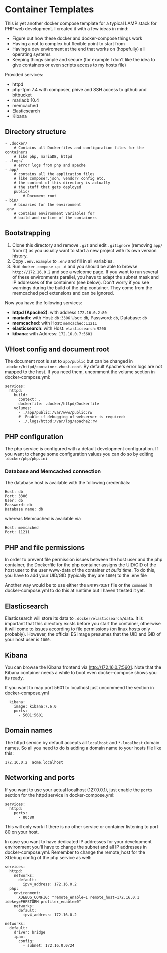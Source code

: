 # Container Templates

This is yet another docker compose template for a typical LAMP stack for PHP web development. I created it with a few ideas in mind:

* Figure out how these docker and docker-compose things work
* Having a not to complex but flexible point to start from
* Having a dev enviroment at the end that works on (hopefully) all operating systems
* Keeping things simple and secure (for example I don't like the idea to give containers or even scripts access to my hosts file)

Provided services:

* httpd
* php-fpm 7.4 with composer, phive and SSH access to github and bitbucket
* mariadb 10.4
* memcached
* Elasticsearch
* Kibana

## Directory structure

    - .docker/
        # Contains all Dockerfiles and configuration files for the containers
        # like php, mariaDB, httpd
    - .logs/
        # error logs from php and apache
    - app/
        # contains all the application files
        # like composer.json, vendor/ config etc.
        # the content of this directory is actually
        # the stuff that gets deployed
        public/
            # Document root
    - bin/
        # binaries for the environment
    .env
        # Contains environment variables for 
        # build and runtime of the containers


## Bootstrapping

1. Clone this directory and remove `.git` and edit `.gitignore` (removing `app/` from it) as you usually want to start a new project with its own version history.
2. Copy `.env.example` to `.env` and fill in all variables.
3. Run `docker-compose up -d` and you should be able to browse `http://172.16.0.2` and see a welcome page. If you want to run several of these environments parallel, you have to adapt the subnet mask and IP addresses of the containers (see below). Don't worry if you see warnings during the build of the php container. They come from the memcached pecl extensions and can be ignored.

Now you have the following services:

 * **httpd (Apache2)**: with address `172.16.0.2:80`
 * **mariadb**: with Host: `db:3306` User: `db`, Password: `db`, Database: `db`
 * **memcached**: with Host: `memcached:11211`
 * **elasticsearch**: with Host: `elasticsearch:9200`
 * **kibana**: with Address: `172.16.0.7:5601`

## VHost config and document root
The document root is set to `app/public` but can be changed in `.docker/httpd/container-vhost.conf`. By default Apache's error logs are not mapped to the host. If you need them, uncomment the volume section in docker-compose.yml:

    services:
      httpd:
        build:
          context: .
          dockerfile: .docker/httpd/Dockerfile
        volumes:
          - ./app/public:/var/www/public:rw
          #  Enable if debugging of webserver is required:
          - ./.logs/httpd:/var/log/apache2:rw

## PHP configuration
The php service is configured with a default development configuration. If you want to change some configuration values you can do so by editing `.docker/php/php.ini`

### Database and Memcached connection

The database host is available with the following credentials:

    Host: db
    Port: 3306
    User: db
    Password: db
    Database name: db

whereas Memcached is available via

    Host: memcached
    Port: 11211

## PHP and file permissions

In order to prevent file permission issues between the host user and the php container, the Dockerfile for the php container assigns the UID/GID of the host user to the user www-data of the container _at build time_. To do this, you have to add your UID/GID (typically they are `1000`) to the .env file

Another way would be to use either the `ENTRYPOINT` file or the `command` in docker-compose.yml to do this at runtime but I haven't tested it yet.

## Elasticsearch

Elasticsearch will store its data to `.docker/elasticsearch/data`. It is important that this directory exists before you start the container, otherwise it will come to issues according to file permissions (on linux hosts only probably). However, the official ES image presumes that the UID and GID of your host user is `1000`. 

## Kibana

You can browse the Kibana frontend via http://172.16.0.7:5601. Note that the Kibana container needs a while to boot even docker-compose shows you its ready.

If you want to map port 5601 to localhost just uncommend the section in docker-compose.yml

      kibana:
        image: kibana:7.6.0
        ports:
          - 5601:5601

## Domain names
The httpd service by default accepts all `localhost` and `*.localhost` domain names. So all you need to do is adding a domain name to your hosts file like this:

    172.16.0.2  acme.localhost

## Networking and ports
If you want to use your actual localhost (127.0.0.1), just enable the `ports` section for the httpd service in docker-compose.yml:

    services:
      httpd:
        ports:
          - 80:80

This will only work if there is no other service or container listening to port 80 on your host.

In case you want to have dedicated IP addresses for your development environment you'll have to change the subnet and all IP addresses in docker-compose.yml. Remember to change the remote_host for the XDebug config of the php service as well:

    services:
      httpd:
        networks:
          default:
            ipv4_address: 172.16.0.2
      php:
        environment:
          XDEBUG_CONFIG: "remote_enable=1 remote_host=172.16.0.1 idekey=PHPSTORM profiler_enable=0"
        networks:
          default:
            ipv4_address: 172.16.0.2
    
    networks:
      default:
        driver: bridge
        ipam:
          config:
            - subnet: 172.16.0.0/24
